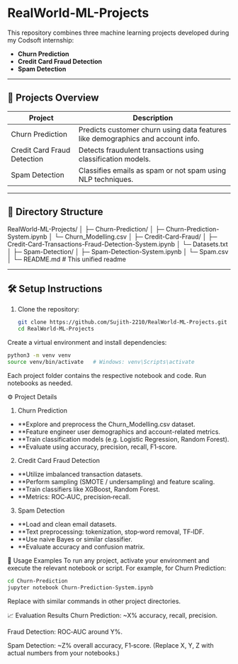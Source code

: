 # RealWorld-ML-Projects

This repository combines three machine learning projects developed during my Codsoft internship:

- **Churn Prediction**
- **Credit Card Fraud Detection**
- **Spam Detection**

---

## 🚀 Projects Overview

| Project                        | Description                                                    |
|-------------------------------|----------------------------------------------------------------|
| Churn Prediction              | Predicts customer churn using data features like demographics and account info. |
| Credit Card Fraud Detection   | Detects fraudulent transactions using classification models.   |
| Spam Detection                | Classifies emails as spam or not spam using NLP techniques.     |

---

## 📁 Directory Structure

RealWorld-ML-Projects/
│
├─ Churn-Prediction/
│ ├─ Churn-Prediction-System.ipynb 
│ └─ Churn_Modelling.csv
│
├─ Credit-Card-Fraud/
│ ├─ Credit-Card-Transactions-Fraud-Detection-System.ipynb
│ └─ Datasets.txt
│
├─ Spam-Detection/
│ ├─ Spam-Detection-System.ipynb
│ └─ Spam.csv
│
└─ README.md # This unified readme

---

## 🛠 Setup Instructions

1. Clone the repository:
   ```bash
   git clone https://github.com/Sujith-2210/RealWorld-ML-Projects.git
   cd RealWorld-ML-Projects
Create a virtual environment and install dependencies:

```bash
python3 -m venv venv
source venv/bin/activate   # Windows: venv\Scripts\activate
```
Each project folder contains the respective notebook and code. Run notebooks as needed.

⚙️ Project Details
1. Churn Prediction
- **Explore and preprocess the Churn_Modelling.csv dataset.
- **Feature engineer user demographics and account-related metrics.
- **Train classification models (e.g. Logistic Regression, Random Forest).
- **Evaluate using accuracy, precision, recall, F1‑score.

2. Credit Card Fraud Detection
- **Utilize imbalanced transaction datasets.
- **Perform sampling (SMOTE / undersampling) and feature scaling.
- **Train classifiers like XGBoost, Random Forest.
- **Metrics: ROC‑AUC, precision‑recall.

3. Spam Detection
- **Load and clean email datasets.
- **Text preprocessing: tokenization, stop‑word removal, TF‑IDF.
- **Use naive Bayes or similar classifier.
- **Evaluate accuracy and confusion matrix.
  

🧪 Usage Examples
To run any project, activate your environment and execute the relevant notebook or script. For example, for Churn Prediction:

```bash
cd Churn-Prediction
jupyter notebook Churn-Prediction-System.ipynb 
```
Replace with similar commands in other project directories.

📈 Evaluation Results
Churn Prediction: ~X% accuracy, recall, precision.

Fraud Detection: ROC‑AUC around Y%.

Spam Detection: ~Z% overall accuracy, F1‑score.
(Replace X, Y, Z with actual numbers from your notebooks.)
